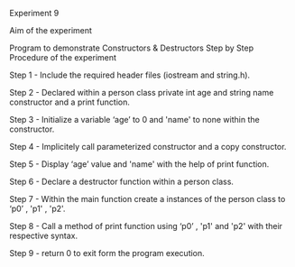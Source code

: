 Experiment 9


Aim of the experiment

Program to demonstrate Constructors & Destructors
Step by Step Procedure of the experiment

Step 1 - Include the required header files (iostream and string.h).

Step 2 - Declared within a person class private int age and string name constructor and a print function.

Step 3 - Initialize a variable ‘age’ to 0 and 'name' to none within the constructor.

Step 4 - Implicitely call parameterized constructor and a copy constructor.

Step 5 - Display ‘age’ value and 'name' with the help of print function.

Step 6 - Declare a destructor function within a person class.

Step 7 - Within the main function create a instances of the person class to ‘p0’ , 'p1' , 'p2'.

Step 8 - Call a method of print function using ‘p0’ , 'p1' and 'p2' with their respective syntax.

Step 9 - return 0 to exit form the program execution.
